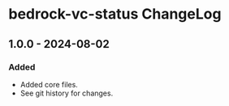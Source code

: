 # bedrock-vc-status ChangeLog

## 1.0.0 - 2024-08-02

### Added
- Added core files.
- See git history for changes.
